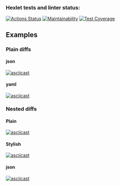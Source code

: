 ### Hexlet tests and linter status:
[![Actions Status](https://github.com/nikitinskaya/backend-project-lvl2/workflows/hexlet-check/badge.svg)](https://github.com/nikitinskaya/backend-project-lvl2/actions) [![Maintainability](https://api.codeclimate.com/v1/badges/f3d9a8671541137b9a75/maintainability)](https://codeclimate.com/github/nikitinskaya/backend-project-lvl2/maintainability) [![Test Coverage](https://api.codeclimate.com/v1/badges/f3d9a8671541137b9a75/test_coverage)](https://codeclimate.com/github/nikitinskaya/backend-project-lvl2/test_coverage)

## Examples
### Plain diffs
#### json
[![asciicast](https://asciinema.org/a/NM6UmTiEcYw9c9gZtOCh4XexQ.svg)](https://asciinema.org/a/NM6UmTiEcYw9c9gZtOCh4XexQ)
#### yaml
[![asciicast](https://asciinema.org/a/kkOdskd2kCQxyifwYuUzbL6yZ.svg)](https://asciinema.org/a/kkOdskd2kCQxyifwYuUzbL6yZ)
### Nested diffs
#### Plain
[![asciicast](https://asciinema.org/a/rDZvXAxwcZYVmtdsCzj8B5fwC.svg)](https://asciinema.org/a/rDZvXAxwcZYVmtdsCzj8B5fwC)
#### Stylish 
[![asciicast](https://asciinema.org/a/8G7q0341FQ0S2vvmvBstKjCMX.svg)](https://asciinema.org/a/8G7q0341FQ0S2vvmvBstKjCMX)
#### json
[![asciicast](https://asciinema.org/a/cAQk2P3xqUd7HxWM4OvTQR1z2.svg)](https://asciinema.org/a/cAQk2P3xqUd7HxWM4OvTQR1z2)